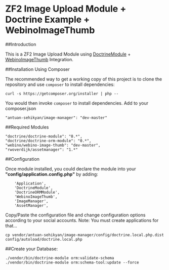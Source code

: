 ZF2 Image Upload Module + Doctrine Example + WebinoImageThumb
======================================

##Introduction

This is a ZF2 Image Upload Module using [DoctrineModule](https://github.com/doctrine/DoctrineModule) +  
[WebinoImageThumb](https://github.com/webino/WebinoImageThumb) Integration.

##Installation Using Composer

The recommended way to get a working copy of this project is to clone the repository
and use `composer` to install dependencies:

    curl -s https://getcomposer.org/installer | php --

You would then invoke `composer` to install dependencies. Add to your composer.json

	"antuan-sehikyan/image-manager": "dev-master"        
        
##Required Modules

	"doctrine/doctrine-module": "0.*",  
	"doctrine/doctrine-orm-module": "0.*",	
    "webino/webino-image-thumb": "dev-master",
	"rwoverdijk/assetmanager": "1.*"
	        
##Configuration

Once module installed, you could declare the module into your __"config/application.config.php"__ by adding: 
	
        'Application',	
        'DoctrineModule',
		'DoctrineORMModule',
        'WebinoImageThumb',		
        'ImageManager',
        'AssetManager', 				         	

Copy/Paste the configuration file and change configuration options according to your social accounts.
Note: You must create applications for that...

    cp vendor/antuan-sehikyan/image-manager/config/doctrine.local.php.dist config/autoload/doctrine.local.php
	
##Create your Database:

	./vendor/bin/doctrine-module orm:validate-schema
	./vendor/bin/doctrine-module orm:schema-tool:update --force
